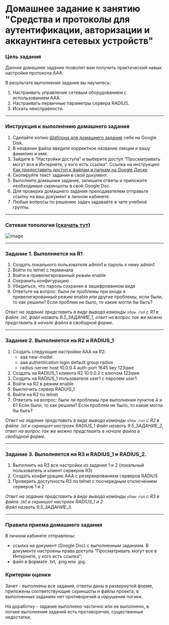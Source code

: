 # Домашнее задание к занятию "Средства и протоколы для аутентификации, авторизации и аккаунтинга сетевых устройств"


### Цель задания

Данное домашнее задание позволит вам получить практический навык настройки протокола ААА.

В результате выполнения задания вы научитесь:  

1. Настраивать управление сетевым оборудованием с использованием ААА.
2. Настраивать первичные параметры сервера RADIUS.
3. Искать неисправности.

------

### Инструкция к выполнению домашнего задания

1. Сделайте копию [Шаблона для домашнего задания](https://u.netology.ru/backend/uploads/lms/content_assets/file/281/%D0%A1%D0%94%D0%95%D0%9B%D0%90%D0%99%D0%A2%D0%95_%D0%9A%D0%9E%D0%9F%D0%98%D0%AE_-_%D0%A8%D0%B0%D0%B1%D0%BB%D0%BE%D0%BD_%D0%B4%D0%BB%D1%8F_%D0%B4%D0%BE%D0%BC%D0%B0%D1%88%D0%BD%D0%B5%D0%B3%D0%BE_%D0%B7%D0%B0%D0%B4%D0%B0%D0%BD%D0%B8%D1%8F_1.1._%D0%9D%D0%B0%D0%B7%D0%B2%D0%B0%D0%BD%D0%B8%D0%B5_%D0%BB%D0%B5%D0%BA%D1%86%D0%B8%D0%B8_-_%D0%A4%D0%B0%D0%BC%D0%B8%D0%BB%D0%B8%D1%8F_%D0%98%D0%BC%D1%8F.docx) себе на Google Disk.
2. В названии файла введите корректное название лекции и вашу фамилию и имя.
3. Зайдите в “Настройки доступа” и выберите доступ “Просматривать могут все в Интернете, у кого есть ссылка”.  Ссылка на инструкцию [Как предоставить доступ к файлам и папкам на Google Диске](https://support.google.com/docs/answer/2494822?hl=ru&co=GENIE.Platform%3DDesktop)
4. Скопируйте текст задания в свой документ.
5. Выполните домашнее задание, запишите ответы и приложите необходимые скриншоты в свой Google Doc.
6. Для проверки домашнего задания преподавателем отправьте ссылку на ваш документ в личном кабинете.
7. Любые вопросы по решению задач задавайте в чате учебной группы.

---

### Сетевая топология [(скачать тут)](https://github.com/netology-code/optnt-homeworks/blob/main/9.5/ini_9.5_lab_AAA.pkt) 

![image](https://user-images.githubusercontent.com/71018632/187076193-b7034998-fdc6-4eaa-b47e-b76d8fa08815.png)

---

### Задание 1. Выполняется на R1

1. Создать локального пользователя admin1 и пароль к нему admin1
2. Войти по telnet с терминала
3. Войти в привелигированный режим enable
4. Сохранить конфигурацию
5. Убедиться, что пароль сохранен в зашифрованном виде
6. Ответьте на вопрос: были ли проблемы при входе в привелигированный режим enable или другие проблемы, если были, то как решили? Если проблем не было, то какие могли бы быть?

*Ответ на задание представить в виде вывода команды `show run` с R1 в файле .txt, файл назвать 9.5_ЗАДАНИЕ_1, ответ на вопрос так же можно предстваить в начале файла в свободной форме.*

------

### Задание 2. Выполняется на R2 и RADIUS_1

1. Создать следующие настройки AAA на R2:
	- aaa new-model
	- aaa authentication login default group radius
	- radius-server host 10.0.0.4 auth-port 1645 key 123qwe
2. Создать на RADIUS_1 клиента R2 10.0.0.2 с ключом 123qwe
3. Создать на RADIUS_1 пользователя user1 с паролем user1 
4. Войти на R2 в режим enable
5. Выключить сервер RADUIS_1
6. Войти на R2 по telnet
7. Ответить на вопрос: были ли проблемы при выполнении пунктов 4 и 6? Если были, то как решили?  Если проблем не было, то какие могли бы быть?

*Ответ на задание представить в виде вывода команды `show run` с R2 в файле .txt и скриншот настроек RADIUS_1
Файл назвать 9.5_ЗАДАНИЕ_2, ответ на вопрос так же можно предстваить в начале файла в свободной форме.*

------

### Задание 3. Выполняется на R3 и RADIUS_1 и RADIUS_2.

1. Выполнить на R3 все настройки из задания 1 и 2 (локальный пользователь и клиент серверов R3)
2. Создать конфигурацию AAA с резервированием серверов RADIUS 
3. Проверить доступность R3 по telnet с поочередным отключением серверов 1 и 2

*Ответ на задание представить в виде вывода команды `show run` с R3 в файле .txt и скриншот настроек RADIUS_1 и 2  
Файл назвать 9.5_ЗАДАНИЕ_3.*

------

### Правила приема домашнего задания

В личном кабинете отправлены:

- ссылка на документ (Google Doc) с выполненным заданием. В документе настроены права доступа “Просматривать могут все в Интернете, у кого есть ссылка”;
- файл в формате .txt, .png или .jpg.

### Критерии оценки

Зачет - выполнены все задания, ответы даны в развернутой форме, приложены соответствующие скриншоты и файлы проекта, в выполненных заданиях нет противоречий и нарушения логики.

На доработку - задание выполнено частично или не выполнено, в логике выполнения заданий есть противоречия, существенные недостатки.

